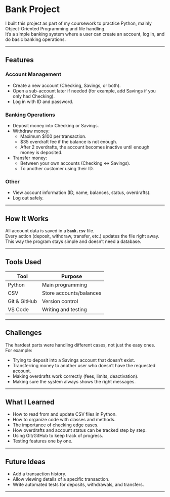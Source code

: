 # Bank Project

I built this project as part of my coursework to practice Python, mainly Object-Oriented Programming and file handling.  
It’s a simple banking system where a user can create an account, log in, and do basic banking operations.

---

## Features
### Account Management
- Create a new account (Checking, Savings, or both).
- Open a sub-account later if needed (for example, add Savings if you only had Checking).
- Log in with ID and password.

### Banking Operations
- Deposit money into Checking or Savings.
- Withdraw money:
  - Maximum $100 per transaction.
  - $35 overdraft fee if the balance is not enough.
  - After 2 overdrafts, the account becomes inactive until enough money is deposited.
- Transfer money:
  - Between your own accounts (Checking ↔ Savings).
  - To another customer using their ID.

### Other
- View account information (ID, name, balances, status, overdrafts).
- Log out safely.

---

## How It Works
All account data is saved in a **`bank.csv`** file.  
Every action (deposit, withdraw, transfer, etc.) updates the file right away.  
This way the program stays simple and doesn’t need a database.

---

## Tools Used
| Tool        | Purpose                 |
|-------------|-------------------------|
| Python      | Main programming        |
| CSV         | Store accounts/balances |
| Git & GitHub| Version control         |
| VS Code     | Writing and testing     |

---

## Challenges
The hardest parts were handling different cases, not just the easy ones.  
For example:
- Trying to deposit into a Savings account that doesn’t exist.  
- Transferring money to another user who doesn’t have the requested account.  
- Making overdrafts work correctly (fees, limits, deactivation).  
- Making sure the system always shows the right messages.  

---

## What I Learned
- How to read from and update CSV files in Python.  
- How to organize code with classes and methods.  
- The importance of checking edge cases.  
- How overdrafts and account status can be tracked step by step.  
- Using Git/GitHub to keep track of progress.  
- Testing features one by one.  

---

## Future Ideas
- Add a transaction history.  
- Allow viewing details of a specific transaction.  
- Write automated tests for deposits, withdrawals, and transfers.  

---

